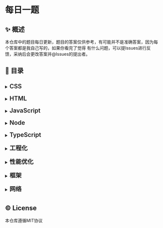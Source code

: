 # 每日一题

## ✨ 概述

本仓库中的题目每日更新，题目的答案仅供参考，有可能并不是准确答案，因为每个答案都是我自己写的，如果你看完了觉得
有什么问题，可以提Issues进行反馈，采纳后会更改答案并@Issues的提出者。

## 🎊 目录




<details>
<summary><b style="font-weight:600;font-size:1.23rem;display:inline-block;margin:8px 0;">CSS</b></summary>
  <ul>
    <li><a href="CSS/01_CSS伪类和伪元素的区别">01_CSS伪类和伪元素的区别</a></li>
    <li><a href="CSS/02_清除浮动">02_清除浮动</a></li>
    <li><a href="CSS/03_实现两列布局">03_实现两列布局</a></li>
    <li><a href="CSS/04_实现水平垂直居中">04_实现水平垂直居中</a></li>
    <li><a href="CSS/05_CSS隐藏元素的几种方法">05_CSS隐藏元素的几种方法</a></li>
    <li><a href="CSS/06_CSS中的属性设置百分比时对应的计算基准是？">06_CSS中的属性设置百分比时对应的计算基准是？</a></li>
    <li><a href="CSS/07_行内元素和块级元素的具体区别是什么？行内元素的padding和margin可设置吗？">07_行内元素和块级元素的具体区别是什么？行内元素的padding和margin可设置吗？</a></li>
    <li><a href="CSS/08_如何实现Sticky Footer布局">08_如何实现Sticky Footer布局</a></li>
    <li><a href="CSS/09_CSS中的inherit、initial、unset关键字的区别是什么？">09_CSS中的inherit、initial、unset关键字的区别是什么？</a></li>
    <li><a href="CSS/10_两个嵌套的div，position都是absolute，子div设置top属性，那么这个top是相对于父元素的哪个位置定位的。">10_两个嵌套的div，position都是absolute，子div设置top属性，那么这个top是相对于父元素的哪个位置定位的。</a></li>
    <li><a href="CSS/11_用纯CSS创建一个三角形的原理是什么？">11_用纯CSS创建一个三角形的原理是什么？</a></li>
    <li><a href="CSS/12_CSS sprite(精灵图">12_CSS sprite(精灵图</a></li>
    <li><a href="CSS/13_什么是FOUC？如何避免">13_什么是FOUC？如何避免</a></li>
    <li><a href="CSS/14_display inline-block的间隙怎么去除？">14_display inline-block的间隙怎么去除？</a></li>
    <li><a href="CSS/15_请简述CSS不同选择器的权重">15_请简述CSS不同选择器的权重</a></li>
    <li><a href="CSS/16_CSS中可以容文字在垂直方向和水平方向重叠的两个属性是什么？">16_CSS中可以容文字在垂直方向和水平方向重叠的两个属性是什么？</a></li>
    <li><a href="CSS/17_如何实现水平居中？">17_如何实现水平居中？</a></li>
    <li><a href="CSS/18_如何实现小于12px的字体">18_如何实现小于12px的字体</a></li>
    <li><a href="CSS/19_简单说一下CSS预处理器">19_简单说一下CSS预处理器</a></li>
    <li><a href="CSS/20_rgba()和opacity的透明效果有什么不同？">20_rgba()和opacity的透明效果有什么不同？</a></li>
    <li><a href="CSS/21_超链接访问过后hover样式就不会出现的问题是什么？如何解决？">21_超链接访问过后hover样式就不会出现的问题是什么？如何解决？</a></li>
    <li><a href="CSS/22_说一说如何解决高度塌陷">22_说一说如何解决高度塌陷</a></li>
    <li><a href="CSS/23_justify-content的space-between和space-around的区别是什么？">23_justify-content的space-between和space-around的区别是什么？</a></li>
    <li><a href="CSS/24_flex 1的完整写法是什么？分别是什么意思？">24_flex 1的完整写法是什么？分别是什么意思？</a></li>
    <li><a href="CSS/25_动手实现一个左右固定100px，中间自适应的三列布局(至少三种)">25_动手实现一个左右固定100px，中间自适应的三列布局(至少三种)</a></li>
    <li><a href="CSS/26_position：absolute是相对于谁的定位？">26_position：absolute是相对于谁的定位？</a></li>
    <li><a href="CSS/27_CSS中存在几种定位方式？">27_CSS中存在几种定位方式？</a></li>
    <li><a href="CSS/28_前端项目中为什么要初始化CSS样式？">28_前端项目中为什么要初始化CSS样式？</a></li>
    <li><a href="CSS/29_什么是CSS Sprites？">29_什么是CSS Sprites？</a></li>
    <li><a href="CSS/30_style标签写在body后与body前有什么区别？">30_style标签写在body后与body前有什么区别？</a></li>
    <li><a href="CSS/31_CSS动画和JS实现的动画分别有哪些优缺点？">31_CSS动画和JS实现的动画分别有哪些优缺点？</a></li>
    <li><a href="CSS/32_说一说transform和translate">32_说一说transform和translate</a></li>
  </ul>
</details>
      
<details>
<summary><b style="font-weight:600;font-size:1.23rem;display:inline-block;margin:8px 0;">HTML</b></summary>
  <ul>
    <li><a href="HTML/01_页面导入样式时，使用link和@import有什么区别？">01_页面导入样式时，使用link和@import有什么区别？</a></li>
    <li><a href="HTML/02_元素的alt和title有什么区别？">02_元素的alt和title有什么区别？</a></li>
    <li><a href="HTML/03_每个HTML文件里开头都有个很重要的东西，DOCTYPE，知道这是干什么的吗？">03_每个HTML文件里开头都有个很重要的东西，DOCTYPE，知道这是干什么的吗？</a></li>
    <li><a href="HTML/04_简述href和src属性的区别">04_简述href和src属性的区别</a></li>
    <li><a href="HTML/05_HTML5中的拖拽事件的顺序是什么？">05_HTML5中的拖拽事件的顺序是什么？</a></li>
    <li><a href="HTML/06_rgba()和opacity的透明效果有什么不同？">06_rgba()和opacity的透明效果有什么不同？</a></li>
    <li><a href="HTML/07_disabled和readonly的区别？">07_disabled和readonly的区别？</a></li>
    <li><a href="HTML/08_简述一下你对HTML语义化的理解">08_简述一下你对HTML语义化的理解</a></li>
    <li><a href="HTML/09_常用的meta标签有什么？">09_常用的meta标签有什么？</a></li>
    <li><a href="HTML/10_label标签有什么应用场景？">10_label标签有什么应用场景？</a></li>
    <li><a href="HTML/11_两个div上下排列，都设margin，有什么现象？">11_两个div上下排列，都设margin，有什么现象？</a></li>
    <li><a href="HTML/12_iframe 框架有哪些优缺点？">12_iframe 框架有哪些优缺点？</a></li>
    <li><a href="HTML/13_HTML的全局属性有哪些？">13_HTML的全局属性有哪些？</a></li>
    <li><a href="HTML/14_说一下你对网页标准和定制标准机构重要性的理解">14_说一下你对网页标准和定制标准机构重要性的理解</a></li>
    <li><a href="HTML/15_以下选项中，哪些是html5中input新增的type属性的值？">15_以下选项中，哪些是html5中input新增的type属性的值？</a></li>
    <li><a href="HTML/16_下列哪些元素在浏览器默认样式下会加粗文本？">16_下列哪些元素在浏览器默认样式下会加粗文本？</a></li>
    <li><a href="HTML/17_canvas和svg的区别是什么？">17_canvas和svg的区别是什么？</a></li>
    <li><a href="HTML/18_如何禁用a标签跳转页面或定位链接">18_如何禁用a标签跳转页面或定位链接</a></li>
    <li><a href="HTML/19_什么情况下会引发回流？">19_什么情况下会引发回流？</a></li>
    <li><a href="HTML/20_什么情况下会触发重绘？">20_什么情况下会触发重绘？</a></li>
    <li><a href="HTML/21_script标签可以出现在什么位置？那种比较好？">21_script标签可以出现在什么位置？那种比较好？</a></li>
    <li><a href="HTML/22_script标签有什么常用属性？">22_script标签有什么常用属性？</a></li>
    <li><a href="HTML/23_详细说一下script标签的defer属性和async属性">23_详细说一下script标签的defer属性和async属性</a></li>
    <li><a href="HTML/24_HTML中那些标签允许省略结尾标签？">24_HTML中那些标签允许省略结尾标签？</a></li>
    <li><a href="HTML/25_为什么区分回流和重绘？">25_为什么区分回流和重绘？</a></li>
  </ul>
</details>
      
<details>
<summary><b style="font-weight:600;font-size:1.23rem;display:inline-block;margin:8px 0;">JavaScript</b></summary>
  <ul>
    <li><a href="JavaScript/01_写一个mySetInterVal(fn, a, b)，每次间隔a,a+b,a+2b,...,a+nb的时间，然后写一个myClear，停止上面的mySetInterVal">01_写一个mySetInterVal(fn, a, b)，每次间隔a,a+b,a+2b,...,a+nb的时间，然后写一个myClear，停止上面的mySetInterVal</a></li>
    <li><a href="JavaScript/02_写个js方法统计localStorage的使用空间和剩余空间">02_写个js方法统计localStorage的使用空间和剩余空间</a></li>
    <li><a href="JavaScript/03_什么是闭包？闭包的优缺点以及实现原理和应用场景分别是什么？">03_什么是闭包？闭包的优缺点以及实现原理和应用场景分别是什么？</a></li>
    <li><a href="JavaScript/04_什么是事件委托？有什么好处？">04_什么是事件委托？有什么好处？</a></li>
    <li><a href="JavaScript/05_类数组和数组的区别是什么？类数组如何转换为数组">05_类数组和数组的区别是什么？类数组如何转换为数组</a></li>
    <li><a href="JavaScript/06_如何实现链式调用">06_如何实现链式调用</a></li>
    <li><a href="JavaScript/07_实现add(1)(2)(3)">07_实现add(1)(2)(3)</a></li>
    <li><a href="JavaScript/08_==和===、以及Object.is的区别">08_==和===、以及Object.is的区别</a></li>
    <li><a href="JavaScript/09_实现lodash 的_.get()方法">09_实现lodash 的_.get()方法</a></li>
    <li><a href="JavaScript/10_防抖和节流">10_防抖和节流</a></li>
    <li><a href="JavaScript/11_箭头函数与普通函数的区别">11_箭头函数与普通函数的区别</a></li>
    <li><a href="JavaScript/12_用js递归的方式写1~100的求和">12_用js递归的方式写1~100的求和</a></li>
    <li><a href="JavaScript/13_for...in和for...of的区别？">13_for...in和for...of的区别？</a></li>
    <li><a href="JavaScript/14_下面代码执行后，iNum的值是">14_下面代码执行后，iNum的值是</a></li>
    <li><a href="JavaScript/15_用js实现随机选取10–100之间的10个数字，存入一个数组，并排序">15_用js实现随机选取10–100之间的10个数字，存入一个数组，并排序</a></li>
    <li><a href="JavaScript/16_Promise.all处理异步请求，其中有成功有失败，那么Promise.all的状态是什么？">16_Promise.all处理异步请求，其中有成功有失败，那么Promise.all的状态是什么？</a></li>
    <li><a href="JavaScript/17_简述JavaScript同步和异步的区别">17_简述JavaScript同步和异步的区别</a></li>
    <li><a href="JavaScript/18_es6中for循环中let和var区别">18_es6中for循环中let和var区别</a></li>
    <li><a href="JavaScript/19_JavaScript中如何清空一个数组">19_JavaScript中如何清空一个数组</a></li>
    <li><a href="JavaScript/20_JavaScript的typeof返回哪些数据类型">20_JavaScript的typeof返回哪些数据类型</a></li>
    <li><a href="JavaScript/21_如何判断一个变量的类型">21_如何判断一个变量的类型</a></li>
    <li><a href="JavaScript/22_['1', '2', '3'].map(parseInt) what & why">22_['1', '2', '3'].map(parseInt) what & why</a></li>
    <li><a href="JavaScript/23_介绍下 Set、Map、WeakSet 和 WeakMap 的区别？">23_介绍下 Set、Map、WeakSet 和 WeakMap 的区别？</a></li>
    <li><a href="JavaScript/24_eval是做什么的？">24_eval是做什么的？</a></li>
    <li><a href="JavaScript/25_js中有几种模块规范？">25_js中有几种模块规范？</a></li>
    <li><a href="JavaScript/26_如何获取浏览器URL中查询字符串中的参数？">26_如何获取浏览器URL中查询字符串中的参数？</a></li>
    <li><a href="JavaScript/27_ES6如何动态加载import">27_ES6如何动态加载import</a></li>
    <li><a href="JavaScript/28_for...of和for...in的区别">28_for...of和for...in的区别</a></li>
    <li><a href="JavaScript/29_实现(5).add(3).minus(2)功能">29_实现(5).add(3).minus(2)功能</a></li>
    <li><a href="JavaScript/30_Promise构造函数是同步执行还是异步执行，那么then方法呢？">30_Promise构造函数是同步执行还是异步执行，那么then方法呢？</a></li>
    <li><a href="JavaScript/31_forEach，map和filter的区别">31_forEach，map和filter的区别</a></li>
    <li><a href="JavaScript/32_手写Promise.all方法">32_手写Promise.all方法</a></li>
    <li><a href="JavaScript/33_用最简单的方法求数组中最大的元素">33_用最简单的方法求数组中最大的元素</a></li>
    <li><a href="JavaScript/34_说说你对以下几个页面生命周期事件的理解：DOMContentLoaded，load，beforeunload，unload">34_说说你对以下几个页面生命周期事件的理解：DOMContentLoaded，load，beforeunload，unload</a></li>
    <li><a href="JavaScript/35_如何阻止事件冒泡和默认行为">35_如何阻止事件冒泡和默认行为</a></li>
    <li><a href="JavaScript/36_typeof NaN的结果是什么？">36_typeof NaN的结果是什么？</a></li>
    <li><a href="JavaScript/37_如何把一个字符串的大小写取反(大写变小写小写变大写)，例如'AbC'变成'aBc' 。">37_如何把一个字符串的大小写取反(大写变小写小写变大写)，例如'AbC'变成'aBc' 。</a></li>
    <li><a href="JavaScript/38_forEach中return有效果吗？如何中断forEach循环？">38_forEach中return有效果吗？如何中断forEach循环？</a></li>
    <li><a href="JavaScript/39_在JavaScript中如何判断一个值为数组类型">39_在JavaScript中如何判断一个值为数组类型</a></li>
    <li><a href="JavaScript/40_call和apply的区别是什么，哪个性能更好一些">40_call和apply的区别是什么，哪个性能更好一些</a></li>
    <li><a href="JavaScript/41_isNaN和Number.isNaN函数的区别？">41_isNaN和Number.isNaN函数的区别？</a></li>
    <li><a href="JavaScript/42_Array构造函数只有一个参数时的表现？">42_Array构造函数只有一个参数时的表现？</a></li>
    <li><a href="JavaScript/43_{}和[]的valueOf和toString的结果是什么？">43_{}和[]的valueOf和toString的结果是什么？</a></li>
    <li><a href="JavaScript/44_如何将字符串转换为数字">44_如何将字符串转换为数字</a></li>
    <li><a href="JavaScript/45_如何将浮点数点左边的数每三位添加一个逗号，如12000000.11转化为12, 000, 000.11">45_如何将浮点数点左边的数每三位添加一个逗号，如12000000.11转化为12, 000, 000.11</a></li>
    <li><a href="JavaScript/46_请分析5 == [[['5']]]的结果">46_请分析5 == [[['5']]]的结果</a></li>
    <li><a href="JavaScript/47_分析代码结果题">47_分析代码结果题</a></li>
    <li><a href="JavaScript/48_选出执行结果为[0,1,2,3,4]的代码">48_选出执行结果为[0,1,2,3,4]的代码</a></li>
    <li><a href="JavaScript/49_请描述cookies、sessionStorage和localStorage的区别">49_请描述cookies、sessionStorage和localStorage的区别</a></li>
    <li><a href="JavaScript/50_说说你对作用域链的理解">50_说说你对作用域链的理解</a></li>
    <li><a href="JavaScript/51_null和undefined的区别">51_null和undefined的区别</a></li>
    <li><a href="JavaScript/52_JavaScript中的'use strict';是什么意思？">52_JavaScript中的'use strict';是什么意思？</a></li>
    <li><a href="JavaScript/53_说一说你对JSON的了解">53_说一说你对JSON的了解</a></li>
    <li><a href="JavaScript/54_attribute和property的区别是什么？">54_attribute和property的区别是什么？</a></li>
    <li><a href="JavaScript/55_谈谈let和var的区别">55_谈谈let和var的区别</a></li>
    <li><a href="JavaScript/56_封装一个函数，参数是定时器的事件，.then执行回调函数">56_封装一个函数，参数是定时器的事件，.then执行回调函数</a></li>
    <li><a href="JavaScript/57_如何判断两个对象相等">57_如何判断两个对象相等</a></li>
    <li><a href="JavaScript/58_写一个函数来判断一个对象是否为数组">58_写一个函数来判断一个对象是否为数组</a></li>
    <li><a href="JavaScript/59_简单说一下async、await的优缺点">59_简单说一下async、await的优缺点</a></li>
    <li><a href="JavaScript/60_以下哪个语句打印结果是false？">60_以下哪个语句打印结果是false？</a></li>
    <li><a href="JavaScript/61_代码的输出结果是什么？为什么？">61_代码的输出结果是什么？为什么？</a></li>
    <li><a href="JavaScript/62_typeof null的结果是什么？为什么？">62_typeof null的结果是什么？为什么？</a></li>
    <li><a href="JavaScript/63_请阅读下面这段代码，并说出输出结果">63_请阅读下面这段代码，并说出输出结果</a></li>
    <li><a href="JavaScript/64_编写一个方法，将短横线命名法转换为驼峰命名法">64_编写一个方法，将短横线命名法转换为驼峰命名法</a></li>
    <li><a href="JavaScript/65_foo = foo  bar，这行代码是什么意思？">65_foo = foo  bar，这行代码是什么意思？</a></li>
    <li><a href="JavaScript/66_观察下面的代码，代码会输出什么？">66_观察下面的代码，代码会输出什么？</a></li>
    <li><a href="JavaScript/67_数组中的pop、push、unshift和shift有什么区别？">67_数组中的pop、push、unshift和shift有什么区别？</a></li>
    <li><a href="JavaScript/68_分析下面这段代码，并说出输出结果">68_分析下面这段代码，并说出输出结果</a></li>
    <li><a href="JavaScript/69_字符串反转，如将'12345678'变成'87654321'">69_字符串反转，如将'12345678'变成'87654321'</a></li>
    <li><a href="JavaScript/70_JavaScript中的!!是什么？">70_JavaScript中的!!是什么？</a></li>
    <li><a href="JavaScript/71_Proxy相比Object.defineProperty有什么优势">71_Proxy相比Object.defineProperty有什么优势</a></li>
    <li><a href="JavaScript/72_说一下暂时性死区">72_说一下暂时性死区</a></li>
    <li><a href="JavaScript/73_第133题：typeof Date.now()的值是什么？">73_第133题：typeof Date.now()的值是什么？</a></li>
    <li><a href="JavaScript/74_[] == ![]的结果是什么？为什么？">74_[] == ![]的结果是什么？为什么？</a></li>
    <li><a href="JavaScript/75_null是不是一个对象？如果是，如何判断一个对象是null？">75_null是不是一个对象？如果是，如何判断一个对象是null？</a></li>
    <li><a href="JavaScript/76_箭头可以当做构造函数吗？为什么？">76_箭头可以当做构造函数吗？为什么？</a></li>
    <li><a href="JavaScript/77_页面上有一个input，还有一个p标签，改变input后p标签就跟着变化，如何处理？监听input的哪个事件，在什么时候触发？">77_页面上有一个input，还有一个p标签，改变input后p标签就跟着变化，如何处理？监听input的哪个事件，在什么时候触发？</a></li>
    <li><a href="JavaScript/78_怎么禁止默认行为？a标签的默认行为被禁止怎么实现跳转？">78_怎么禁止默认行为？a标签的默认行为被禁止怎么实现跳转？</a></li>
    <li><a href="JavaScript/79_如何计算一个对象的深度">79_如何计算一个对象的深度</a></li>
    <li><a href="JavaScript/80_[1,2]=='1,2'的结果是什么？为什么？">80_[1,2]=='1,2'的结果是什么？为什么？</a></li>
    <li><a href="JavaScript/81_写一个函数，用于打乱一个数组，并返回">81_写一个函数，用于打乱一个数组，并返回</a></li>
    <li><a href="JavaScript/82_在一个ul里有10个li，实现点击对应的li，输出对应的下标">82_在一个ul里有10个li，实现点击对应的li，输出对应的下标</a></li>
    <li><a href="JavaScript/83_请说出函数的执行结果，为什么？">83_请说出函数的执行结果，为什么？</a></li>
    <li><a href="JavaScript/84_函数中的arguments是数组吗？若不是，如何将它转化为真正的数组？">84_函数中的arguments是数组吗？若不是，如何将它转化为真正的数组？</a></li>
    <li><a href="JavaScript/85_说一说在前端项目中如何捕获异常">85_说一说在前端项目中如何捕获异常</a></li>
    <li><a href="JavaScript/86_如何获取html元素实际的样式值？">86_如何获取html元素实际的样式值？</a></li>
    <li><a href="JavaScript/87_alert(1&&2)的值是什么？">87_alert(1&&2)的值是什么？</a></li>
    <li><a href="JavaScript/88_说一说JS提供的遍历数组的API">88_说一说JS提供的遍历数组的API</a></li>
    <li><a href="JavaScript/89_Number(null)的结果是什么？">89_Number(null)的结果是什么？</a></li>
    <li><a href="JavaScript/90_请对已知数组进行升序排序">90_请对已知数组进行升序排序</a></li>
    <li><a href="JavaScript/91_promise的.catch执行后，.then还会执行吗？">91_promise的.catch执行后，.then还会执行吗？</a></li>
    <li><a href="JavaScript/91_在js中，请说说你对10.toString(16)的理解">91_在js中，请说说你对10.toString(16)的理解</a></li>
    <li><a href="JavaScript/92_简单说一下==是怎么工作的">92_简单说一下==是怎么工作的</a></li>
    <li><a href="JavaScript/93_下列代码的运行结果是什么？为什么？">93_下列代码的运行结果是什么？为什么？</a></li>
    <li><a href="JavaScript/94_该语句的结果是什么？">94_该语句的结果是什么？</a></li>
    <li><a href="JavaScript/95_下面这段代码的运行结果是什么？">95_下面这段代码的运行结果是什么？</a></li>
    <li><a href="JavaScript/96_谈一谈var、let和const的区别">96_谈一谈var、let和const的区别</a></li>
    <li><a href="JavaScript/97_什么是Proxy？使用场景有哪些？">97_什么是Proxy？使用场景有哪些？</a></li>
    <li><a href="JavaScript/98_简单说下ES6中的迭代器">98_简单说下ES6中的迭代器</a></li>
    <li><a href="JavaScript/99_怎么使用setTimeout实现setInterval？">99_怎么使用setTimeout实现setInterval？</a></li>
    <li><a href="JavaScript/100_实现数组去重">100_实现数组去重</a></li>
    <li><a href="JavaScript/101_改造下面这段代码，使其输入1 2 3 4 5">101_改造下面这段代码，使其输入1 2 3 4 5</a></li>
    <li><a href="JavaScript/102_如何判断一个对象是空对象">102_如何判断一个对象是空对象</a></li>
    <li><a href="JavaScript/103_你知道window.requestAnimationFrame吗？">103_你知道window.requestAnimationFrame吗？</a></li>
    <li><a href="JavaScript/104_下面这段代码的运行结果是什么？">104_下面这段代码的运行结果是什么？</a></li>
    <li><a href="JavaScript/105_​const声明了数组，还能push元素吗，为什么？">105_​const声明了数组，还能push元素吗，为什么？</a></li>
    <li><a href="JavaScript/106_有封装过axios吗？怎么封装的？">106_有封装过axios吗？怎么封装的？</a></li>
    <li><a href="JavaScript/107_object.assign和扩展运算法是深拷贝还是浅拷贝，两者区别是什么？">107_object.assign和扩展运算法是深拷贝还是浅拷贝，两者区别是什么？</a></li>
    <li><a href="JavaScript/108_Math.ceil()、Math.round()、Math.floor()三者的区别是什么？">108_Math.ceil()、Math.round()、Math.floor()三者的区别是什么？</a></li>
    <li><a href="JavaScript/109_用尽可能多的方法实现数组扁平化">109_用尽可能多的方法实现数组扁平化</a></li>
    <li><a href="JavaScript/110_基本类型之间的转换">110_基本类型之间的转换</a></li>
    <li><a href="JavaScript/111_localStorage和sessionStorage有什么相同点和不同点">111_localStorage和sessionStorage有什么相同点和不同点</a></li>
    <li><a href="JavaScript/112_下面这段代码的运行结果是什么？为什么？">112_下面这段代码的运行结果是什么？为什么？</a></li>
    <li><a href="JavaScript/113_说一说ES的新特性">113_说一说ES的新特性</a></li>
    <li><a href="JavaScript/114_如何判断一个变量是字符串类型">114_如何判断一个变量是字符串类型</a></li>
    <li><a href="JavaScript/115_说一下你了解的Promise方法">115_说一下你了解的Promise方法</a></li>
  </ul>
</details>
      
<details>
<summary><b style="font-weight:600;font-size:1.23rem;display:inline-block;margin:8px 0;">Node</b></summary>
  <ul>
    <li><a href="Node/01_NodeJS中存在哪些全局的对象、属性、方法">01_NodeJS中存在哪些全局的对象、属性、方法</a></li>
  </ul>
</details>
      
<details>
<summary><b style="font-weight:600;font-size:1.23rem;display:inline-block;margin:8px 0;">TypeScript</b></summary>
  <ul>
    <li><a href="TypeScript/01_TS中any和unknown有什么区别？">01_TS中any和unknown有什么区别？</a></li>
    <li><a href="TypeScript/02_你有在项目中使用过TypeScript吗？">02_你有在项目中使用过TypeScript吗？</a></li>
    <li><a href="TypeScript/03_如何将unknown类型指定为一个更具体的类型？">03_如何将unknown类型指定为一个更具体的类型？</a></li>
    <li><a href="TypeScript/04_Typescript中never和void的区别？">04_Typescript中never和void的区别？</a></li>
    <li><a href="TypeScript/05_TypeScript的内置数据类型有哪些？">05_TypeScript的内置数据类型有哪些？</a></li>
    <li><a href="TypeScript/06_tsconfig.json是什么的？">06_tsconfig.json是什么的？</a></li>
    <li><a href="TypeScript/07_TypeScript支持的访问修饰符有哪些？">07_TypeScript支持的访问修饰符有哪些？</a></li>
    <li><a href="TypeScript/08_Typescript中interface和type的差别是什么？">08_Typescript中interface和type的差别是什么？</a></li>
  </ul>
</details>
      
<details>
<summary><b style="font-weight:600;font-size:1.23rem;display:inline-block;margin:8px 0;">工程化</b></summary>
  <ul>
    <li><a href="工程化/01_webpack中loader和plugin的区别是什么？">01_webpack中loader和plugin的区别是什么？</a></li>
    <li><a href="工程化/02_你知道tree-shaking吗？简单说下原理">02_你知道tree-shaking吗？简单说下原理</a></li>
    <li><a href="工程化/03_ESLint是什么？">03_ESLint是什么？</a></li>
    <li><a href="工程化/04_babel-polyfill是干什么的？">04_babel-polyfill是干什么的？</a></li>
    <li><a href="工程化/05_从你的角度说说webpack是做什么？">05_从你的角度说说webpack是做什么？</a></li>
    <li><a href="工程化/06_封装一个组件需要考虑一些什么？">06_封装一个组件需要考虑一些什么？</a></li>
    <li><a href="工程化/07_说一下mock以及其原理">07_说一下mock以及其原理</a></li>
  </ul>
</details>
      
<details>
<summary><b style="font-weight:600;font-size:1.23rem;display:inline-block;margin:8px 0;">性能优化</b></summary>
  <ul>
    <li><a href="性能优化/01_什么情况下会导致内存泄漏，该如何解决">01_什么情况下会导致内存泄漏，该如何解决</a></li>
    <li><a href="性能优化/02_png-8和png-24有什么区别">02_png-8和png-24有什么区别</a></li>
    <li><a href="性能优化/03_一个页面上包含大量图片（电商网站），加载速度很慢，有什么优化方案吗？">03_一个页面上包含大量图片（电商网站），加载速度很慢，有什么优化方案吗？</a></li>
    <li><a href="性能优化/04_为什么利用多个域名来存储网站资源会更有效？">04_为什么利用多个域名来存储网站资源会更有效？</a></li>
    <li><a href="性能优化/05_CDN是什么？为什么使用CDN？">05_CDN是什么？为什么使用CDN？</a></li>
  </ul>
</details>
      
<details>
<summary><b style="font-weight:600;font-size:1.23rem;display:inline-block;margin:8px 0;">框架</b></summary>
  <ul>
    <li><a href="框架/01_对v-model的理解">01_对v-model的理解</a></li>
    <li><a href="框架/02_v-show和v-if的区别">02_v-show和v-if的区别</a></li>
    <li><a href="框架/03_Vue.delete和delete的区别">03_Vue.delete和delete的区别</a></li>
    <li><a href="框架/04_什么是虚拟DOM？">04_什么是虚拟DOM？</a></li>
    <li><a href="框架/05_Vue3.0里为什么要用Proxy API替代defineProperty API？">05_Vue3.0里为什么要用Proxy API替代defineProperty API？</a></li>
    <li><a href="框架/06_谈谈你对Vue中keep-alive的理解">06_谈谈你对Vue中keep-alive的理解</a></li>
    <li><a href="框架/07_说说vue中，key的原理">07_说说vue中，key的原理</a></li>
    <li><a href="框架/08_Vue中的自定义指令是什么？有什么应用场景">08_Vue中的自定义指令是什么？有什么应用场景</a></li>
    <li><a href="框架/09_Vue父子组件生命周期的执行顺序是什么？">09_Vue父子组件生命周期的执行顺序是什么？</a></li>
    <li><a href="框架/10_Vue父组件可以监听到子组件的生命周期吗？请说出实现方法。">10_Vue父组件可以监听到子组件的生命周期吗？请说出实现方法。</a></li>
    <li><a href="框架/11_怎么为Vue3组件实现v-model？">11_怎么为Vue3组件实现v-model？</a></li>
    <li><a href="框架/12_说一说Vue2与Vue3有哪些不同？">12_说一说Vue2与Vue3有哪些不同？</a></li>
    <li><a href="框架/13_Vue2可以监听数组的变化的吗？怎么解决？">13_Vue2可以监听数组的变化的吗？怎么解决？</a></li>
    <li><a href="框架/14_说一说useRoute和useRouter的区别">14_说一说useRoute和useRouter的区别</a></li>
    <li><a href="框架/15_为什么v-if和v-for不能一起使用？">15_为什么v-if和v-for不能一起使用？</a></li>
    <li><a href="框架/16_说一下Vue组件的通信方式">16_说一下Vue组件的通信方式</a></li>
    <li><a href="框架/17_说一说Vue中diff算法">17_说一说Vue中diff算法</a></li>
    <li><a href="框架/18_刷新浏览器后，Vuex的数据是否存在？如何解决？">18_刷新浏览器后，Vuex的数据是否存在？如何解决？</a></li>
    <li><a href="框架/19_虚拟DOM真的比真实DOM快吗？">19_虚拟DOM真的比真实DOM快吗？</a></li>
    <li><a href="框架/20_说一下Vue父子组件的生命周期">20_说一下Vue父子组件的生命周期</a></li>
  </ul>
</details>
      
<details>
<summary><b style="font-weight:600;font-size:1.23rem;display:inline-block;margin:8px 0;">网络</b></summary>
  <ul>
    <li><a href="网络/01_HTTP包含的几种请求方式">01_HTTP包含的几种请求方式</a></li>
    <li><a href="网络/02_POST和GET的区别，何时使用POST">02_POST和GET的区别，何时使用POST</a></li>
    <li><a href="网络/03_开发中常用的几种Content-Type ？">03_开发中常用的几种Content-Type ？</a></li>
    <li><a href="网络/04_Ajax和Fetch的区别">04_Ajax和Fetch的区别</a></li>
    <li><a href="网络/05_说一下图片的懒加载和预加载">05_说一下图片的懒加载和预加载</a></li>
  </ul>
</details>
      
## ©️ License

本仓库遵循MIT协议

